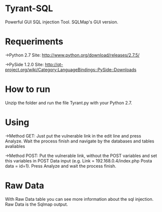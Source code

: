 Tyrant-SQL
==========

Powerful GUI SQL injection Tool. SQLMap's GUI version.


Requeriments
============

->Python 2.7
    Site: http://www.python.org/download/releases/2.7.5/
    
->PySide 1.2.0
    Site: http://qt-project.org/wiki/Category:LanguageBindings::PySide::Downloads
    
    
How to run
==========

Unzip the folder and run the file Tyrant.py with your Python 2.7.

Using
=====

->Method GET:
    Just put the vulnerable link in the edit line and press Analyze.
    Wait the process finish and navigate by the databases and tables avaliables
    
->Method POST:
    Put the vulnerable link, without the POST variables and set this variables in POST Data input
    (e.g. Link = 192.168.0.4/index.php
    Posta data = id=1).
    Press Analyze and wait the process finish.
    
Raw Data
========

With Raw Data table you can see more information about the sql injection. Raw Data is the Sqlmap output. 
